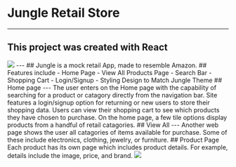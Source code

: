 # Jungle Retail Store
---
## This project was created with React
<img src='![Alt text](src/images/Screenshot1.jpg)'>
---
## Jungle is a mock retail App, made to resemble Amazon.
## Features include
- Home Page
- View All Products Page
- Search Bar
- Shopping Cart
- Login/Signup
- Styling Design to Match Jungle Theme
## Home page
---
The user enters on the Home page with the capability of searching for a product or catagory directly from the navigation bar. Site features a login/signup option for returning or new users to store their shopping data.  Users can view their shopping cart to see which products they have chosen to purchase. On the home page, a few tile options display products from a handful of retail catagories.
## View All
---
Another web page shows the user all catagories of items available for purchase. Some of these include electronics, clothing, jewelry, or furniture.
## Product Page
Each product has its own page which includes product details. For example, details include the image, price, and brand.
<img src='![Alt text](src/images/Screenshot2.jpg)' />